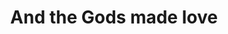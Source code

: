 ---
title: 'And the Gods made love '
genre: 'Psychedelic'
artist: 'Jimi Hendrix'
price: 23.95
label: 'C'
image: 'jimi-hendrix-made-love'
band-origin: 'USA'
country-code: 'US'
type: 'record'
---